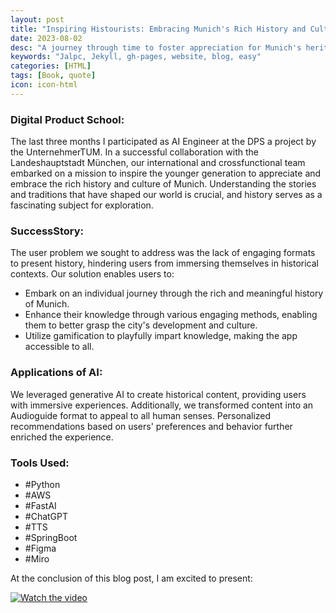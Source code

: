 ```yaml
---
layout: post
title: "Inspiring Histourists: Embracing Munich's Rich History and Culture"
date: 2023-08-02
desc: "A journey through time to foster appreciation for Munich's heritage."
keywords: "Jalpc, Jekyll, gh-pages, website, blog, easy"
categories: [HTML]
tags: [Book, quote]
icon: icon-html
---
```


### Digital Product School:

The last three months I participated as AI Engineer at the DPS a project by the UnternehmerTUM. In a successful collaboration with the Landeshauptstadt München, our international and crossfunctional team embarked on a mission to inspire the younger generation to appreciate and embrace the rich history and culture of Munich. Understanding the stories and traditions that have shaped our world is crucial, and history serves as a fascinating subject for exploration.

### SuccessStory:

The user problem we sought to address was the lack of engaging formats to present history, hindering users from immersing themselves in historical contexts. Our solution enables users to:

- Embark on an individual journey through the rich and meaningful history of Munich.
- Enhance their knowledge through various engaging methods, enabling them to better grasp the city's development and culture.
- Utilize gamification to playfully impart knowledge, making the app accessible to all.

### Applications of AI:

We leveraged generative AI to create historical content, providing users with immersive experiences. Additionally, we transformed content into an Audioguide format to appeal to all human senses. Personalized recommendations based on users' preferences and behavior further enriched the experience.

### Tools Used:

- #Python
- #AWS
- #FastAI
- #ChatGPT
- #TTS
- #SpringBoot
- #Figma
- #Miro

At the conclusion of this blog post, I am excited to present:

[![Watch the video](https://img.youtube.com/vi/0A0zUK4lGh4/0.jpg)](https://www.youtube.com/watch?v=0A0zUK4lGh4&t=2s)
